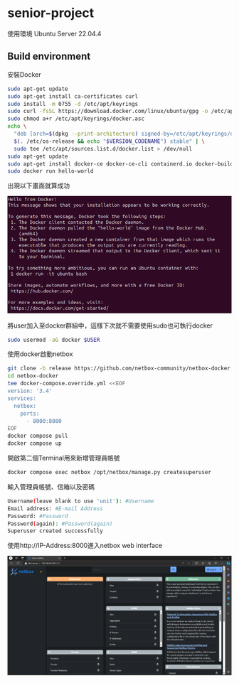 # senior-project #

使用環境
Ubuntu Server 22.04.4 

## Build environment ##

安裝Docker  

```bash
sudo apt-get update
sudo apt-get install ca-certificates curl
sudo install -m 0755 -d /etc/apt/keyrings
sudo curl -fsSL https://download.docker.com/linux/ubuntu/gpg -o /etc/apt/keyrings/docker.asc
sudo chmod a+r /etc/apt/keyrings/docker.asc
echo \
  "deb [arch=$(dpkg --print-architecture) signed-by=/etc/apt/keyrings/docker.asc] https://download.docker.com/linux/ubuntu \
  $(. /etc/os-release && echo "$VERSION_CODENAME") stable" | \
  sudo tee /etc/apt/sources.list.d/docker.list > /dev/null 
sudo apt-get update
sudo apt-get install docker-ce docker-ce-cli containerd.io docker-buildx-plugin docker-compose-plugin
sudo docker run hello-world
```

出現以下畫面就算成功

![alt text](Image/image.png)

將user加入至docker群組中，這樣下次就不需要使用sudo也可執行docker

```bash
sudo usermod -aG docker $USER
```

使用docker啟動netbox 

```bash 
git clone -b release https://github.com/netbox-community/netbox-docker.git
cd netbox-docker
tee docker-compose.override.yml <<EOF
version: '3.4'
services:
  netbox:
    ports:
      - 8000:8080
EOF
docker compose pull
docker compose up
```

開啟第二個Terminal用來新增管理員帳號

```bash
docker compose exec netbox /opt/netbox/manage.py createsuperuser 
```

輸入管理員帳號、信箱以及密碼

```bash
Username(leave blank to use 'unit'): #Username
Email address: #E-mail Address
Password: #Password
Password(again): #Password(again)
Superuser created successfully 
```

使用http://IP-Address:8000進入netbox web interface 

![alt text](Image/image1.png)